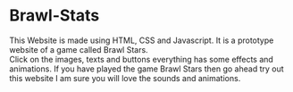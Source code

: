 # Brawl-Stats
This Website is made using HTML, CSS and Javascript. 
It is a prototype website of a game called Brawl Stars.  
Click on the images, texts and buttons everything has some effects and animations.
If you have played the game Brawl Stars then go ahead try out this website I am sure you will love the sounds and animations.
